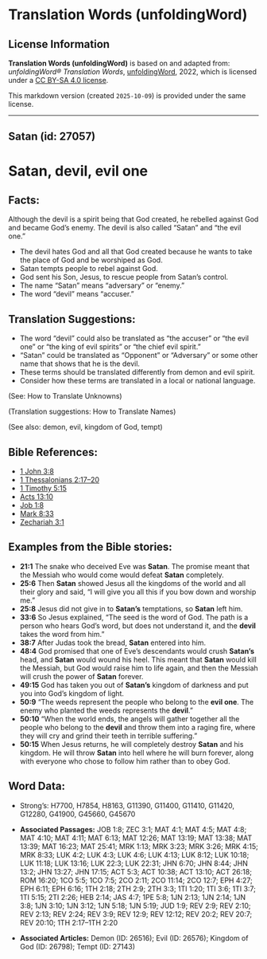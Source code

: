 # Translation Words (unfoldingWord)

## License Information

**Translation Words (unfoldingWord)** is based on and adapted from: _unfoldingWord® Translation Words_, [unfoldingWord](https://unfoldingword.org/utw), 2022, which is licensed under a [CC BY-SA 4.0 license](https://creativecommons.org/licenses/by-sa/4.0/legalcode.en).

This markdown version (created `2025-10-09`) is provided under the same license.



--------------------------------

## Satan (id: 27057)

Satan, devil, evil one
======================

Facts:
------

Although the devil is a spirit being that God created, he rebelled against God and became God’s enemy. The devil is also called “Satan” and “the evil one.”

* The devil hates God and all that God created because he wants to take the place of God and be worshiped as God.
* Satan tempts people to rebel against God.
* God sent his Son, Jesus, to rescue people from Satan’s control.
* The name “Satan” means “adversary” or “enemy.”
* The word “devil” means “accuser.”

Translation Suggestions:
------------------------

* The word “devil” could also be translated as “the accuser” or “the evil one” or “the king of evil spirits” or “the chief evil spirit.”
* “Satan” could be translated as “Opponent” or “Adversary” or some other name that shows that he is the devil.
* These terms should be translated differently from demon and evil spirit.
* Consider how these terms are translated in a local or national language.

(See: How to Translate Unknowns)

(Translation suggestions: How to Translate Names)

(See also: demon, evil, kingdom of God, tempt)

Bible References:
-----------------

* [1 John 3:8](https://ref.ly/1John3:8)
* [1 Thessalonians 2:17–20](https://ref.ly/1Thess2:17-1Thess2:20)
* [1 Timothy 5:15](https://ref.ly/1Tim5:15)
* [Acts 13:10](https://ref.ly/Acts13:10)
* [Job 1:8](https://ref.ly/Job1:8)
* [Mark 8:33](https://ref.ly/Mark8:33)
* [Zechariah 3:1](https://ref.ly/Zech3:1)

Examples from the Bible stories:
--------------------------------

* **21:1** The snake who deceived Eve was **Satan**. The promise meant that the Messiah who would come would defeat **Satan** completely.
* **25:6** Then **Satan** showed Jesus all the kingdoms of the world and all their glory and said, “I will give you all this if you bow down and worship me.”
* **25:8** Jesus did not give in to **Satan’s** temptations, so **Satan** left him.
* **33:6** So Jesus explained, “The seed is the word of God. The path is a person who hears God’s word, but does not understand it, and the **devil** takes the word from him.”
* **38:7** After Judas took the bread, **Satan** entered into him.
* **48:4** God promised that one of Eve’s descendants would crush **Satan’s** head, and **Satan** would wound his heel. This meant that **Satan** would kill the Messiah, but God would raise him to life again, and then the Messiah will crush the power of **Satan** forever.
* **49:15** God has taken you out of **Satan’s** kingdom of darkness and put you into God’s kingdom of light.
* **50:9** “The weeds represent the people who belong to the **evil one**. The enemy who planted the weeds represents the **devil**.”
* **50:10** “When the world ends, the angels will gather together all the people who belong to the **devil** and throw them into a raging fire, where they will cry and grind their teeth in terrible suffering.”
* **50:15** When Jesus returns, he will completely destroy **Satan** and his kingdom. He will throw **Satan** into hell where he will burn forever, along with everyone who chose to follow him rather than to obey God.

Word Data:
----------

* Strong’s: H7700, H7854, H8163, G11390, G11400, G11410, G11420, G12280, G41900, G45660, G45670

* **Associated Passages:** JOB 1:8; ZEC 3:1; MAT 4:1; MAT 4:5; MAT 4:8; MAT 4:10; MAT 4:11; MAT 6:13; MAT 12:26; MAT 13:19; MAT 13:38; MAT 13:39; MAT 16:23; MAT 25:41; MRK 1:13; MRK 3:23; MRK 3:26; MRK 4:15; MRK 8:33; LUK 4:2; LUK 4:3; LUK 4:6; LUK 4:13; LUK 8:12; LUK 10:18; LUK 11:18; LUK 13:16; LUK 22:3; LUK 22:31; JHN 6:70; JHN 8:44; JHN 13:2; JHN 13:27; JHN 17:15; ACT 5:3; ACT 10:38; ACT 13:10; ACT 26:18; ROM 16:20; 1CO 5:5; 1CO 7:5; 2CO 2:11; 2CO 11:14; 2CO 12:7; EPH 4:27; EPH 6:11; EPH 6:16; 1TH 2:18; 2TH 2:9; 2TH 3:3; 1TI 1:20; 1TI 3:6; 1TI 3:7; 1TI 5:15; 2TI 2:26; HEB 2:14; JAS 4:7; 1PE 5:8; 1JN 2:13; 1JN 2:14; 1JN 3:8; 1JN 3:10; 1JN 3:12; 1JN 5:18; 1JN 5:19; JUD 1:9; REV 2:9; REV 2:10; REV 2:13; REV 2:24; REV 3:9; REV 12:9; REV 12:12; REV 20:2; REV 20:7; REV 20:10; 1TH 2:17–1TH 2:20
* **Associated Articles:** Demon (ID: 26516); Evil (ID: 26576); Kingdom of God (ID: 26798); Tempt (ID: 27143)

